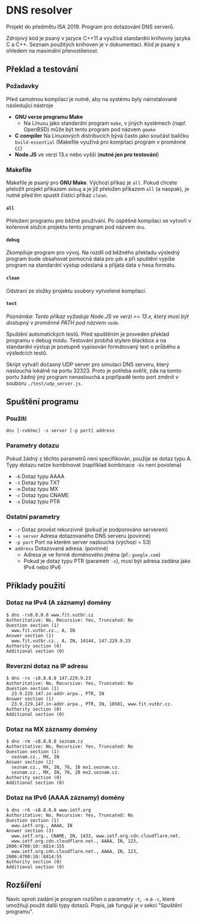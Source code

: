 # DNS resolver
Projekt do předmětu ISA 2019. Program pro dotazování DNS serverů. 

Zdrojový kód je psaný v jazyce C++11 a využívá standardní knihovny jazyka C a C++. Seznam použitých knihoven je v dokumentaci. Kód je psaný s ohledem na maximální přenostilenost.

## Překlad a testování
### Požadavky
Před samotnou kompilací je nutné, aby na systému byly nainstalované následující nástroje
 * **GNU verze programu Make**
	 * Na Linuxu jako standardní program `make`, v jiných systémech (např. OpenBSD) může být tento program pod názvem `gmake`
 * **C compiler** Na Linuxových distribucích bývá často jako součást balíčku `build-essential` (Makefile využívá pro kompilaci program v proměnné `CC`)
 * **Node.JS** ve verzi 13.x nebo vyšší (**nutné jen pro testování**)

### Makefile
Makefile je psaný pro **GNU Make**. Výchozí příkaz je `all`.
Pokud chcete přeložit projekt příkazem `debug` a je již přeložen příkazem `all` (a naopak), je nutné před tím spustit čistící příkaz `clean`.

#### `all`
Přeložení programu pro běžné používání. Po úspěšné kompilaci se vytvoří v kořenové složce projektu tento program pod názvem `dns`.

#### `debug`
Zkompiluje program pro vývoj. Na rozdíl od běžného překladu výsledný program bude obsahovat pomocná data pro `gdb` a při spuštění vypíše program na standardní výstup odeslaná a přijatá data v hexa formátu.

#### `clean`
Odstraní ze složky projektu soubory vytvořené kompilací.

#### `test`
*Poznámka: Tento příkaz vyžaduje Node.JS ve verzi >= 13.x, který musí být dostupný v proměnné PATH pod názvem `node`.*

Spuštění automatických testů. Před spuštěním je proveden překlad programu v debug módu. Testování probíhá stylem blackbox a na standardní výstup je postupně vypisován formátovaný text o průběhu a výsledcích testů. 

Skript vytváří dočasný UDP server pro simulaci DNS serveru, který naslouchá lokálně na portu 32323. Proto je potřeba ověřit, zda na tomto portu žádný jiný program nenaslouchá a popřípadě tento port změnit v souboru `./test/udp_server.js`.

## Spuštění programu
### Použití
`dns [-rx6tmc] -s server [-p port] address`
### Parametry dotazu
Pokud žádný z těchto parametrů není specifikován, použije se dotaz typu A. Typy dotazu nelze kombinovat (například kombinace `-6x` není povolena)
 * `-6` Dotaz typu AAAA
 * `-t` Dotaz typu TXT
 * `-m` Dotaz typu MX
 * `-c` Dotaz typu CNAME
 * `-x` Dotaz typu PTR
### Ostatní parametry
 * `-r` Dotaz provést rekurzivně (pokud je podporováno serverem)
 * `-s server` Adresa dotazovaného DNS serveru (povinné)
 * `-p port` Port na kterém server naslouchá (výchozí = 53)
 * `address` Dotazovaná adresa. (povinné)
	 * Adresa je ve formě doménového jména (př.: `google.com`)
	 * Pokud je dotaz typu PTR (parametr `-x`), musí být adresa zadána jako IPv4 nebo IPv6

## Příklady použití
### Dotaz na IPv4 (A záznamy) domény
```
$ dns -rs8.8.8.8 www.fit.vutbr.cz
Authoritative: No, Recursive: Yes, Truncated: No
Question section (1)
  www.fit.vutbr.cz., A, IN
Answer section (1)
  www.fit.vutbr.cz., A, IN, 14144, 147.229.9.23
Authority section (0)
Additional section (0)
```

### Reverzní dotaz na IP adresu
```
$ dns -rx -s8.8.8.8 147.229.9.23
Authoritative: No, Recursive: Yes, Truncated: No
Question section (1)
  23.9.229.147.in-addr.arpa., PTR, IN
Answer section (1)
  23.9.229.147.in-addr.arpa., PTR, IN, 10581, www.fit.vutbr.cz.
Authority section (0)
Additional section (0)
```

### Dotaz na MX záznamy domény
```
$ dns -rm -s8.8.8.8 seznam.cz
Authoritative: No, Recursive: Yes, Truncated: No
Question section (1)
  seznam.cz., MX, IN
Answer section (2)
  seznam.cz., MX, IN, 76, 10 mx1.seznam.cz.
  seznam.cz., MX, IN, 76, 20 mx2.seznam.cz.
Authority section (0)
Additional section (0)
```
### Dotaz na IPv6 (AAAA záznamy) domény
```
$ dns -r6 -s8.8.8.8 www.ietf.org
Authoritative: No, Recursive: Yes, Truncated: No
Question section (1)
  www.ietf.org., AAAA, IN
Answer section (3)
  www.ietf.org., CNAME, IN, 1433, www.ietf.org.cdn.cloudflare.net.
  www.ietf.org.cdn.cloudflare.net., AAAA, IN, 123, 2606:4700:10::6814:155
  www.ietf.org.cdn.cloudflare.net., AAAA, IN, 123, 2606:4700:10::6814:55
Authority section (0)
Additional section (0)
```

## Rozšíření
Navíc oproti zadání je program rozšířen o parametry `-t`, `-m` a `-c`, které umožňují použít další typy dotazů. Popis, jak fungují je v sekci "Spuštění programu".
